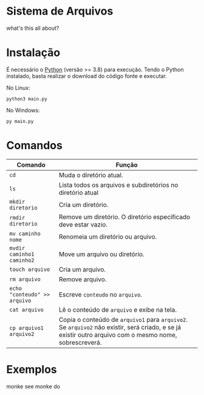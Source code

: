 # Sistema de Arquivos
what's this all about?


# Instalação
É necessário o [Python](https://www.python.org/) (versão >= 3.8) para execução. Tendo o Python instalado, basta realizar o download do código fonte e executar.

No Linux:
```
python3 main.py
```
No Windows:
```
py main.py
```

# Comandos
| Comando | Função |
| ------- | ------ |
| ```cd``` | Muda o diretório atual.|
| ```ls``` | Lista todos os arquivos e subdiretórios no diretório atual |
| ```mkdir diretorio``` | Cria um diretório.| 
| ```rmdir diretorio``` | Remove um diretório. O diretório especificado deve estar vazio.|
|```mv caminho nome``` | Renomeia um diretório ou arquivo.|
|```mvdir caminho1 caminho2```| Move um arquivo ou diretório.|
|```touch arquivo```| Cria um arquivo.|
|```rm arquivo```| Remove arquivo.|
|```echo "conteudo" >> arquivo``` | Escreve ```conteudo``` no ```arquivo```.|
|```cat arquivo``` | Lê o conteúdo de ```arquivo``` e exibe na tela.|
|```cp arquivo1 arquivo2```| Copia o conteúdo de ```arquivo1``` para ```arquivo2```. Se ```arquivo2``` não existir, será criado, e se já existir outro arquivo com o mesmo nome, sobrescreverá.|

# Exemplos
monke see monke do
